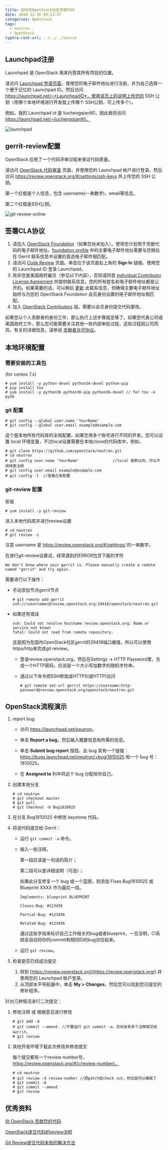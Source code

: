 ```yaml
---
title: 如何向OpenStack社区贡献代码
date: 2018-12-30 09:23:27
categories: OpenStack
tags:
  - neutron
  - OpenStack
typora-root-url: ../../../source
---
```


## Launchpad注册

Launchpad 是 OpenStack 用来托管其所有项目的位置。
<!--more-->
请访问 [Launchpad 登录页面](https://launchpad.net/+login)，使用您的电子邮件地址进行注册，并为自己选择一个便于记忆的 Launchpad ID。然后访问 https://launchpad.net/~*LaunchpadID*，使用该页上的说明上传您的 SSH 公钥（用哪个本地环境进行开发就上传哪个 SSH公钥，可上传多个）。

例如，我的 Launchpad id 是 liuchengqian90，因此我将访问 https://launchpad.net/~liuchengqian90。

![launchpad](/images/OpenStack-Contribution/launchpad.png)

## gerrit-review配置

OpenStack 应用了一个代码评审过程来保证代码质量。

请访问 [OpenStack 代码审查](https://review.openstack.org/) 页面，并使用您的 Launchpad 帐户进行登录。然后访问 <https://review.openstack.org/#/settings/ssh-keys> 并上传您的 SSH 公钥。

第一个红框是个人信息，包含 username(一串数字)、email等信息。

第二个红框是SSH公钥。

![git-review-online](/images/OpenStack-Contribution/git-review-online.png)

## 签署CLA协议

1. 请加入 [OpenStack Foundation](https://www.openstack.org/join/)（如果您尚未加入）。使用您计划用于贡献代码的电子邮件地址。[foundation profile](https://www.openstack.org/profile/) 中的主要电子邮件地址需要与您稍后在 Gerrit 联系信息中设置的首选电子邮件相匹配。
2. 请访问 [Code Review](https://review.openstack.org/) 页面。单击位于该页面右上角的 **Sign In** 链接。使用您的 Launchpad ID 登录 Launchpad。
3. 除非您是美国政府雇员（参见以下内容），否则请同意 [Individual Contributor License Agreement](https://review.openstack.org/#/settings/agreements) 并提供联系信息。您的所有姓名和电子邮件地址都是公开的。如果需要的话，可以稍后 [更新](https://review.openstack.org/#/settings/contact) 此联系信息，但确保主要电子邮件地址始终与为您的 OpenStack Foundation 会员身份设置的电子邮件地址相匹配。
4. 加入 [OpenStack Contributors](https://launchpad.net/~openstack-cla/+join) 组。需要以会员身份提交代码更改。

如果您以个人贡献者的身份工作，那么执行上述步骤就足够了。如果您代表公司或美国政府工作，那么您可能需要关注其他一些内部审批过程，这些过程因公司而异。有关的详细信息，请参阅 [贡献者许可协议](https://wiki.openstack.org/wiki/HowToContribute#Contributors_License_Agreement)。

## 本地环境配置

### 需要安装的工具包

(for centos 7.x)

```shell
# yum install -y python-devel python34-devel python-pip
# pip install tox
# yum install -y python36 python36-pip python36-devel // for tox -e py36
```

### git 配置

```shell
# git config --global user.name 'YourName'
# git config --global user.email example@example.com
```

这个是本地所有代码库的全局配置，如果您用多个账号进行不同的开发，您可以设置 local 环境变量，不过local设置需要在本地clone的代码库中，例如，

```shell
# git clone https://github.com/openstack/neutron.git
# cd neutron
# git config user.name 'YourName'				//local 是默认的，可以不用特意注明
# git config user.email example@example.com
# git config -l  //查看已有配置
```

### git-review 配置

安装

```shell
# yum install -y git-review
```

进入本地代码库并进行review设置

```shell
# cd neutron
# git review -s
```

注意 username 是 https://review.openstack.org/#/settings/ 的一串数字。

在进行git-review设置试，经常遇到的ERROR包含下面的字符

```
We don't know where your gerrit is. Please manually create a remote named "gerrit" and try again.
```

需要进行以下操作：

- 手动添加节点gerrit节点

  ```shell
  # git remote add gerrit ssh://<username>@review.openstack.org:29418/openstack/neutron.git
  ```

- 如果还有错误

  ```
  ssh: Could not resolve hostname review.openstack.org: Name or service not known
  fatal: Could not read from remote repository.
  ```

  这是因为在国内OpenStack社区gerrit的29418端口被墙，所以可以使用https/http来完成git reiview。

  - 登录review.openstack.org，然后在Settings -> HTTP Password里，生成一个HTTP密码，应该是一个大小写加数字的随机字符串。

  - 通过以下命令把SSH修改成HTTPS(或HTTP)访问

    ```shell
    # git remote set-url gerrit https://username:http-password@review.openstack.org/openstack/neutron.git
    ```

## OpenStack流程演示

1. report bug

   - 访问 <https://launchpad.net/neutron>。

   - 单击 **Report a bug**，然后输入概要信息和所需的信息。

   - 单击 **Submit bug report** 按钮。此 bug 具有一个链接：https://bugs.launchpad.net/neutron/+bug/1810025 和一个 bug 号：1810025。

   - 在 **Assigned to** 列中将这个 bug 分配给你自己。

2. 创建本地分支

   ```shell
   # cd neutron
   # git checkout master
   # git pull
   # git checkout -b Bug1810025
   ```

3. 在分支 Bug1810025 中修改 keystone 代码。

4. 将该代码提交给 Gerrit：

   - 运行 `git commit -a` 命令。

   - 输入一些注释。

     第一段应该是一句话的简介；

     第二段可以是详细说明（可选）；

     如果此分支修复一个 bug 或一个蓝图，则添加 Fixes Bug1810025 或 Blueprint XXXX 作为最后一段。

     ```
     Implements: blueprint BLUEPRINT
     
     Closes-Bug: #123456
     
     Partial-Bug: #123456
     
     Related-Bug: #123456
     ```

     通过这些字段来标识自己工作相关的bug或者blueprint，一旦注明，CI系统会自动将你的commit和相同ID的bug对应起来。

   - 运行 `git review`。

5. 检查是否已经成功提交

   1. 转到 [https://review.openstack.org](https://review.openstack.org/) 并使用您的 Launchpad 帐户登录。
   2. 从顶部水平导航器中，单击 **My > Changes**，然后您可以找到您已提交的修补程序。



针对几种情况进行二次提交：

1. 修改注释 或 根据意见进行修改

   ```shell
   # git add -A
   # git commit -–amend  //不要运行 git commit -a，否则会有多个注释提交给 Gerrit。
   # git review
   ```

2. 其他开发环境下载此次修改并修改提交

   每个提交都有一个review number号， https://review.openstack.org/#/c/review-number/。

   ```shell
   # cd neutron
   # git review -d review-number //把patch给check out，然后就可以编辑了
   # git commit -A
   # git commit --amend
   # git review
   ```

## 优秀资料

[向 OpenStack 贡献您的代码](https://www.ibm.com/developerworks/cn/cloud/library/cl-contributecode-openstack/)

[OpenStack提交代码的review流程](https://www.cnblogs.com/Security-Darren/p/4383838.html)

[Git Review提交代码失败的解决方法](https://blog.csdn.net/agileclipse/article/details/38980419)